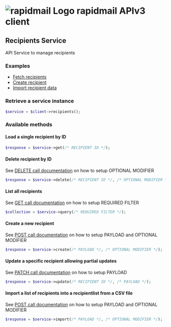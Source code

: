 # ![rapidmail Logo](https://avatars0.githubusercontent.com/u/25850436?v=3&s=50 "rapidmail Logo") rapidmail APIv3 client

## Recipients Service

API Service to manage recipients

### Examples

* [Fetch recipients](/examples/example-03-fetch-recipients.php)
* [Create recipient](/examples/example-04-create-recipient.php)
* [Import recipient data](/examples/example-05-import-recipients.php)

### Retrieve a service instance
```php
$service = $client->recipients();
```

###  Available methods
#### Load a single recipient by ID
```php
$response = $service->get(/* RECIPIENT ID */);
```
#### Delete recipient by ID
See [DELETE call documentation](https://developer.rapidmail.wiki/documentation.html?urls.primaryName=Recipients#/Recipients/delete_recipients__recipient_id_) on how to setup OPTIONAL MODIFIER
```php
$response = $service->delete(/* RECIPIENT ID */, /* OPTIONAL MODIFIER */);
```
#### List all recipients
See [GET call documentation](https://developer.rapidmail.wiki/documentation.html?urls.primaryName=Recipients#/Recipients/get_recipients) on how to setup REQUIRED FILTER
```php
$collection = $service->query(/* REQUIRED FILTER */);
```
#### Create a new recipient
See [POST call documentation](https://developer.rapidmail.wiki/documentation.html?urls.primaryName=Recipients#/Recipients/post_recipients) on how to setup PAYLOAD and OPTIONAL MODIFIER
```php
$response = $service->create(/* PAYLOAD */, /* OPTIONAL MODIFIER */);
```
#### Update a specific recipient allowing partial updates
See [PATCH call documentation](https://developer.rapidmail.wiki/documentation.html?urls.primaryName=Recipients#/Recipients/patch_recipients__recipient_id_) on how to setup PAYLOAD
```php
$response = $service->update(/* RECIPIENT ID */, /* PAYLOAD */);
```
#### Import a list of recipients into a recipientlist from a CSV file
See [POST call documentation](https://developer.rapidmail.wiki/documentation.html?urls.primaryName=Recipients#/RecipientImport/post_recipients_import) on how to setup PAYLOAD and OPTIONAL MODIFIER
```php
$response = $service->import(/* PAYLOAD */, /* OPTIONAL MODIFIER */);
```